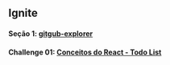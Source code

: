 ## Ignite

#### Seção 1: [gitgub-explorer](https://github.com/Roger-Franco/gitgub-explorer)
#### Challenge 01: [Conceitos do React - Todo List](https://github.com/Roger-Franco/ignite-challenge-01)
